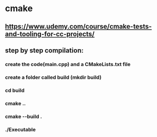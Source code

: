# cmake
## https://www.udemy.com/course/cmake-tests-and-tooling-for-cc-projects/

## step by step compilation:
### create the code(main.cpp) and a CMakeLists.txt file
### create a folder called build (mkdir build)
### cd build
### cmake ..
### cmake --build .
### ./Executable